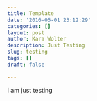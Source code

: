 ```yaml
---
title: Template
date: '2016-06-01 23:12:29'
categories: []
layout: post
author: Kara Wolter
description: Just Testing
slug: testing
tags: []
draft: false

---
```

I am just testing
